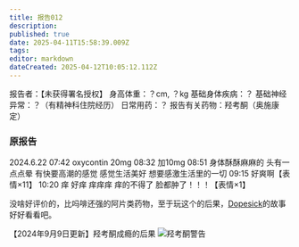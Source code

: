 ```yaml
---
title: 报告012
description: 
published: true
date: 2025-04-11T15:58:39.009Z
tags: 
editor: markdown
dateCreated: 2025-04-12T10:05:12.112Z
---
```


报告者：【未获得署名授权】
身高体重：？cm, ？kg
基础身体疾病：？
基础神经异常：？（有精神科住院经历）
日常用药：？
报告有关药物：羟考酮（奥施康定）

### 原报告
2024.6.22
07:42 oxycontin 20mg
08:32 加10mg
08:51 身体酥酥麻麻的 头有一点点晕 有快要高潮的感觉 感觉生活美好 想要感激生活里的一切
09:15 好爽啊【表情×11】
10:20 痒 好痒 痒痒痒 痒的不得了 脸都肿了！！！【表情×1】

没啥好评价的，比吗啡还强的阿片类药物，至于玩这个的后果，[Dopesick](https://www.hulu.com/series/dopesick-227de06a-d3d4-42e0-9df1-bb5495e1738d)的故事好好看看吧。

【2024年9月9日更新】羟考酮成瘾的后果
![羟考酮警告](./imgs/羟考酮警告.png)
